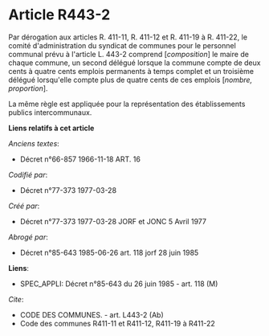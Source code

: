 # Article R443-2

Par dérogation aux articles R. 411-11, R. 411-12 et R. 411-19 à R. 411-22, le comité d'administration du syndicat de communes
pour le personnel communal prévu à l'article L. 443-2 comprend [*composition*] le maire de chaque commune, un second délégué
lorsque la commune compte de deux cents à quatre cents emplois permanents à temps complet et un troisième délégué lorsqu'elle
compte plus de quatre cents de ces emplois [*nombre, proportion*].

La même règle est appliquée pour la représentation des établissements publics intercommunaux.

**Liens relatifs à cet article**

_Anciens textes_:

  - Décret n°66-857 1966-11-18 ART. 16

_Codifié par_:

  - Décret n°77-373 1977-03-28

_Créé par_:

  - Décret n°77-373 1977-03-28 JORF et JONC 5 Avril 1977

_Abrogé par_:

  - Décret n°85-643 1985-06-26 art. 118 jorf 28 juin 1985

**Liens**:

  - SPEC_APPLI: Décret n°85-643 du 26 juin 1985 - art. 118 (M)

_Cite_:

  - CODE DES COMMUNES. - art. L443-2 (Ab)
  - Code des communes R411-11 et R411-12, R411-19 à R411-22
